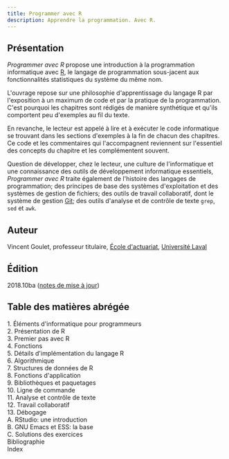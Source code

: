 ```yaml
---
title: Programmer avec R
description: Apprendre la programmation. Avec R.
---
```


## Présentation

*Programmer avec R* propose une introduction à la programmation
informatique avec [R](https://www.r-project.org), le langage de
programmation sous-jacent aux fonctionnalités statistiques du système
du même nom.

L'ouvrage repose sur une philosophie d'apprentissage du langage
R par l'exposition à un maximum de code et par la pratique de la
programmation. C'est pourquoi les chapitres sont rédigés de manière
synthétique et qu'ils comportent peu d'exemples au fil du texte. 

En revanche, le lecteur est appelé à lire et à exécuter le code
informatique se trouvant dans les sections d'exemples à la fin de
chacun des chapitres. Ce code et les commentaires qui l'accompagnent
reviennent sur l'essentiel des concepts du chapitre et les
complémentent souvent.

Question de développer, chez le lecteur, une culture de l'informatique
et une connaissance des outils de développement informatique
essentiels, *Programmer avec R* traite également de l'histoire des
langages de programmation; des principes de base des systèmes
d'exploitation et des systèmes de gestion de fichiers; des outils de
travail collaboratif, dont le système de gestion
[Git](https://git-scm.com); des outils d'analyse et de contrôle de
texte `grep`, `sed` et `awk`.

## Auteur

Vincent Goulet, professeur titulaire, [École d'actuariat](https://www.act.ulaval.ca), [Université Laval](https://ulaval.ca)

## Édition

2018.10ba ([notes de mise à jour](https://gitlab.com/vigou3/programmer-avec-r/tags/v2018.10ba/))

## Table des matières abrégée

1\. Éléments d'informatique pour programmeurs  
2\. Présentation de R  
3\. Premier pas avec R  
4\. Fonctions  
5\. Détails d'implémentation du langage R  
6\. Algorithmique  
7\. Structures de données de R  
8\. Fonctions d'application  
9\. Bibliothèques et paquetages  
10\. Ligne de commande  
11\. Analyse et contrôle de texte  
12\. Travail collaboratif  
13\. Débogage  
A. RStudio: une introduction  
B. GNU Emacs et ESS: la base  
C. Solutions des exercices  
Bibliographie  
Index
